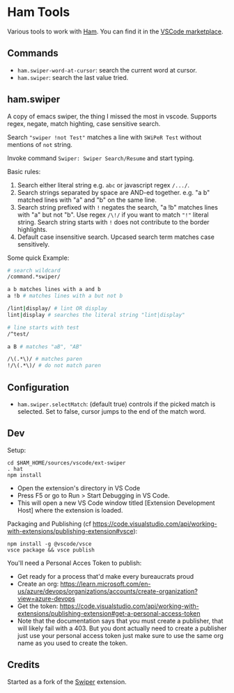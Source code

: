 # Ham Tools

Various tools to work with [Ham](https://github.com/prenaux/ham). You can find it in the [VSCode marketplace](https://marketplace.visualstudio.com/items?itemName=prenaux.ham-tools).

## Commands

- `ham.swiper-word-at-cursor`: search the current word at cursor.
- `ham.swiper`: search the last value tried.

## ham.swiper

A copy of emacs swiper, the thing I missed the most in vscode. Supports regex,
negate, match highting, case sensitive search.

Search `"swiper !not Test"` matches a line with `SWiPeR Test` without mentions
of `not` string.

Invoke command `Swiper: Swiper Search/Resume` and start typing.

Basic rules:
1. Search either literal string e.g. `abc` or javascript regex `/.../`.
2. Search strings separated by space are AND-ed together. e.g. "a b" matched lines with "a" and "b" on the same line.
3. Search string prefixed with `!` negates the search, "a !b" matches lines with "a" but not "b". Use regex `/\!/` if you want to match `"!"` literal string.
   Search string starts with `!` does not contribute to the border highlights.
4. Default case insensitive search. Upcased search term matches case sensitively.

Some quick Example:

```sh
# search wildcard
/command.*swiper/

a b matches lines with a and b
a !b # matches lines with a but not b

/lint|display/ # lint OR display
lint|display # searches the literal string "lint|display"

# line starts with test
/^test/

a B # matches "aB", "AB"

/\(.*\)/ # matches paren
!/\(.*\)/ # do not match paren
```

## Configuration

- `ham.swiper.selectMatch`: (default true) controls if the picked match is selected. Set to false, cursor jumps to the end of the match word.

## Dev

Setup:
```
cd $HAM_HOME/sources/vscode/ext-swiper
. hat
npm install
```

- Open the extension's directory in VS Code
- Press F5 or go to Run > Start Debugging in VS Code.
- This will open a new VS Code window titled [Extension Development Host] where the extension is loaded.

Packaging and Publishing (cf https://code.visualstudio.com/api/working-with-extensions/publishing-extension#vsce):
```
npm install -g @vscode/vsce
vsce package && vsce publish
```

You'll need a Personal Acces Token to publish:
- Get ready for a process that'd make every bureaucrats proud
- Create an org: https://learn.microsoft.com/en-us/azure/devops/organizations/accounts/create-organization?view=azure-devops
- Get the token: https://code.visualstudio.com/api/working-with-extensions/publishing-extension#get-a-personal-access-token
- Note that the documentation says that you must create a publisher, that will
  likely fail with a 403. But you dont actually need to create a publisher
  just use your personal access token just make sure to use the same org name
  as you used to create the token.

## Credits

Started as a fork of the [Swiper](https://github.com/wenhoujx/swiper) extension.
